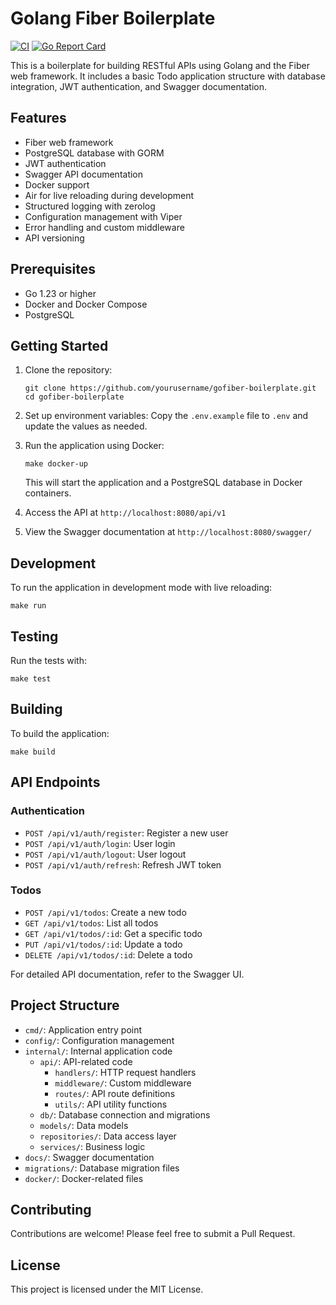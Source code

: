 # Golang Fiber Boilerplate

[![CI](https://github.com/netf/gofiber-boilerplate/actions/workflows/ci.yml/badge.svg)](https://github.com/netf/gofiber-boilerplate/actions/workflows/ci.yml)
[![Go Report Card](https://goreportcard.com/badge/github.com/netf/gofiber-boilerplate)](https://goreportcard.com/report/github.com/netf/gofiber-boilerplate)

This is a boilerplate for building RESTful APIs using Golang and the Fiber web framework. It includes a basic Todo application structure with database integration, JWT authentication, and Swagger documentation.

## Features

- Fiber web framework
- PostgreSQL database with GORM
- JWT authentication
- Swagger API documentation
- Docker support
- Air for live reloading during development
- Structured logging with zerolog
- Configuration management with Viper
- Error handling and custom middleware
- API versioning

## Prerequisites

- Go 1.23 or higher
- Docker and Docker Compose
- PostgreSQL

## Getting Started

1. Clone the repository:
   ```
   git clone https://github.com/yourusername/gofiber-boilerplate.git
   cd gofiber-boilerplate
   ```

2. Set up environment variables:
   Copy the `.env.example` file to `.env` and update the values as needed.

3. Run the application using Docker:
   ```
   make docker-up
   ```
   This will start the application and a PostgreSQL database in Docker containers.

4. Access the API at `http://localhost:8080/api/v1`

5. View the Swagger documentation at `http://localhost:8080/swagger/`

## Development

To run the application in development mode with live reloading:
```
make run
```

## Testing

Run the tests with:
```
make test
```

## Building

To build the application:
```
make build
```

## API Endpoints

### Authentication
- `POST /api/v1/auth/register`: Register a new user
- `POST /api/v1/auth/login`: User login
- `POST /api/v1/auth/logout`: User logout
- `POST /api/v1/auth/refresh`: Refresh JWT token

### Todos
- `POST /api/v1/todos`: Create a new todo
- `GET /api/v1/todos`: List all todos
- `GET /api/v1/todos/:id`: Get a specific todo
- `PUT /api/v1/todos/:id`: Update a todo
- `DELETE /api/v1/todos/:id`: Delete a todo

For detailed API documentation, refer to the Swagger UI.

## Project Structure

- `cmd/`: Application entry point
- `config/`: Configuration management
- `internal/`: Internal application code
  - `api/`: API-related code
    - `handlers/`: HTTP request handlers
    - `middleware/`: Custom middleware
    - `routes/`: API route definitions
    - `utils/`: API utility functions
  - `db/`: Database connection and migrations
  - `models/`: Data models
  - `repositories/`: Data access layer
  - `services/`: Business logic
- `docs/`: Swagger documentation
- `migrations/`: Database migration files
- `docker/`: Docker-related files

## Contributing

Contributions are welcome! Please feel free to submit a Pull Request.

## License

This project is licensed under the MIT License.
